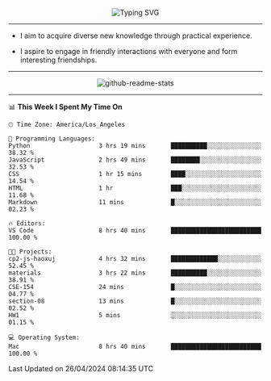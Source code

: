 <p align="center">
  <img src="https://readme-typing-svg.demolab.com?font=Fira+Code&weight=500&size=32&duration=2500&pause=1600&center=true&vCenter=true&random=false&width=1024&height=64&lines=Hi+there+%F0%9F%91%8B;I'm+delighted+you+could+make+it+here+%F0%9F%8E%89;I'm+Harry%2C+a+college+student+still+finding+my+way" alt="Typing SVG" />
</p>


---


- I aim to acquire diverse new knowledge through practical experience.

- I aspire to engage in friendly interactions with everyone and form interesting friendships.


---


<p align="center">
  <img src="https://github-readme-stats.vercel.app/api?username=Harry-Jing&show_icons=true" alt="github-readme-stats"/>
</p>


---

<!--START_SECTION:waka-->
📊 **This Week I Spent My Time On** 

```text
🕑︎ Time Zone: America/Los_Angeles

💬 Programming Languages: 
Python                   3 hrs 19 mins       ██████████░░░░░░░░░░░░░░░   38.32 % 
JavaScript               2 hrs 49 mins       ████████░░░░░░░░░░░░░░░░░   32.53 % 
CSS                      1 hr 15 mins        ████░░░░░░░░░░░░░░░░░░░░░   14.54 % 
HTML                     1 hr                ███░░░░░░░░░░░░░░░░░░░░░░   11.68 % 
Markdown                 11 mins             █░░░░░░░░░░░░░░░░░░░░░░░░   02.23 % 

🔥 Editors: 
VS Code                  8 hrs 40 mins       █████████████████████████   100.00 % 

🐱‍💻 Projects: 
cp2-js-haoxuj            4 hrs 32 mins       █████████████░░░░░░░░░░░░   52.45 % 
materials                3 hrs 22 mins       ██████████░░░░░░░░░░░░░░░   38.91 % 
CSE-154                  24 mins             █░░░░░░░░░░░░░░░░░░░░░░░░   04.77 % 
section-08               13 mins             █░░░░░░░░░░░░░░░░░░░░░░░░   02.52 % 
HW1                      5 mins              ░░░░░░░░░░░░░░░░░░░░░░░░░   01.15 % 

💻 Operating System: 
Mac                      8 hrs 40 mins       █████████████████████████   100.00 % 
```


 Last Updated on 26/04/2024 08:14:35 UTC
<!--END_SECTION:waka-->
